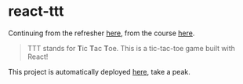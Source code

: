 # react-ttt

Continuing from the refresher [here](https://github.com/daretodave/react-refresher), from the course [here](https://www.udemy.com/course/react-the-complete-guide-incl-redux/).

> TTT stands for **T**ic **T**ac **T**oe. This is a tic-tac-toe game built with React!

This project is automatically deployed [here](#), take a peak.